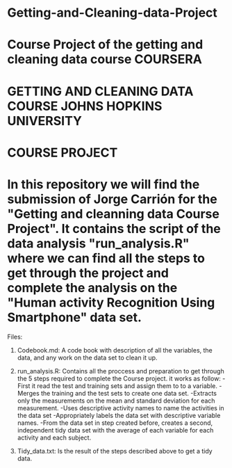 # Getting-and-Cleaning-data-Project
Course Project of the getting and cleaning data course
COURSERA
=======================================================================
GETTING AND CLEANING DATA COURSE 
JOHNS HOPKINS UNIVERSITY
=======================================================================
COURSE PROJECT
=======================================================================
In this repository we will find the submission of Jorge Carrión for the "Getting and cleanning data Course Project". It contains the script of the data analysis "run_analysis.R" where we can find all the steps to get through the project and complete the analysis on the "Human activity Recognition Using Smartphone" data set.
=======================
 Files:

1. Codebook.md: A code book with description of all the variables, the data, and any work on the data set to clean it up.

2. run_analysis.R: Contains all the proccess and preparation to get through the 5 steps required to complete the Course project. it works as follow: 
	-First it read the test and training sets and assign them to to a variable.
	-Merges the training and the test sets to create one data set.
	-Extracts only the measurements on the mean and standard deviation for each measurement.
	-Uses descriptive activity names to name the activities in the data set
	-Appropriately labels the data set with descriptive variable names.
	-From the data set in step created before, creates a second, independent tidy data set with the average of each variable for each activity and each subject. 

3. Tidy_data.txt: Is the result of the steps described above to get a tidy data.

